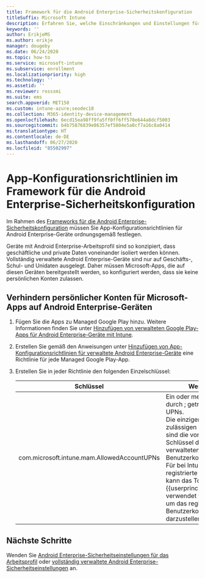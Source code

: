 ```yaml
---
title: Framework für die Android Enterprise-Sicherheitskonfiguration
titleSuffix: Microsoft Intune
description: Erfahren Sie, welche Einschränkungen und Einstellungen für die Sicherheitsstufen „Standard“ und „Hoch“ für Android Enterprise-Geräte vorgesehen sind.
keywords: ''
author: ErikjeMS
ms.author: erikje
manager: dougeby
ms.date: 06/24/2020
ms.topic: how-to
ms.service: microsoft-intune
ms.subservice: enrollment
ms.localizationpriority: high
ms.technology: ''
ms.assetid: ''
ms.reviewer: rosssmi
ms.suite: ems
search.appverid: MET150
ms.custom: intune-azure;seodec18
ms.collection: M365-identity-device-management
ms.openlocfilehash: 6ecd15ea98ff9fa5ff0ff6ff570e644a8dcf5003
ms.sourcegitcommit: b4b75876839e86357ef5804e5a0cf7a16c8a0414
ms.translationtype: HT
ms.contentlocale: de-DE
ms.lasthandoff: 06/27/2020
ms.locfileid: "85502997"
---
```

# <a name="android-enterprise-security-configuration-framework-app-configuration-policies"></a>App-Konfigurationsrichtlinien im Framework für die Android Enterprise-Sicherheitskonfiguration

Im Rahmen des [Frameworks für die Android Enterprise-Sicherheitskonfiguration](android-configuration-framework.md) müssen Sie App-Konfigurationsrichtlinien für Android Enterprise-Geräte ordnungsgemäß festlegen.

Geräte mit Android Enterprise-Arbeitsprofil sind so konzipiert, dass geschäftliche und private Daten voneinander isoliert werden können. Vollständig verwaltete Android Enterprise-Geräte sind nur auf Geschäfts-, Schul- und Unidaten ausgelegt. Daher müssen Microsoft-Apps, die auf diesen Geräten bereitgestellt werden, so konfiguriert werden, dass sie keine persönlichen Konten zulassen.

## <a name="disallow-personal-accounts-for-microsoft-apps-on-android-enterprise-devices"></a>Verhindern persönlicher Konten für Microsoft-Apps auf Android Enterprise-Geräten

1. Fügen Sie die Apps zu Managed Google Play hinzu. Weitere Informationen finden Sie unter [Hinzufügen von verwalteten Google Play-Apps für Android Enterprise-Geräte mit Intune](../apps/apps-add-android-for-work.md).
2. Erstellen Sie gemäß den Anweisungen unter [Hinzufügen von App-Konfigurationsrichtlinien für verwaltete Android Enterprise-Geräte]() eine Richtlinie für jede Managed Google Play-App.
3. Erstellen Sie in jeder Richtlinie den folgenden Einzelschlüssel:

    | Schlüssel | Werte |
    | --- | --- |
    | com.microsoft.intune.mam.AllowedAccountUPNs | Ein oder mehrere durch ; getrennte UPNs.<br>Die einzigen zulässigen Konten sind die von diesem Schlüssel definierten, verwalteten Benutzerkonten.<br>Für bei Intune registrierte Geräte kann das Token {{userprincipalname}} verwendet werden, um das registrierte Benutzerkonto darzustellen. |


## <a name="next-steps"></a>Nächste Schritte
Wenden Sie [Android Enterprise-Sicherheitseinstellungen für das Arbeitsprofil](android-work-profile-security-settings.md) oder [vollständig verwaltete Android Enterprise-Sicherheitseinstellungen](android-fully-managed-security-settings.md) an.